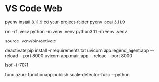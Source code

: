 # VS Code Web

pyenv install 3.11.9
cd your-project-folder
pyenv local 3.11.9

rm -rf .venv
python -m venv .venv
python3.11 -m venv .venv

source .venv/bin/activate

deactivate
pip install -r requirements.txt
uvicorn app.legend_agent:app --reload --port 8000
uvicorn app.main:app --reload --port 8000

lsof -i :7071

func azure functionapp publish scale-detector-func --python
